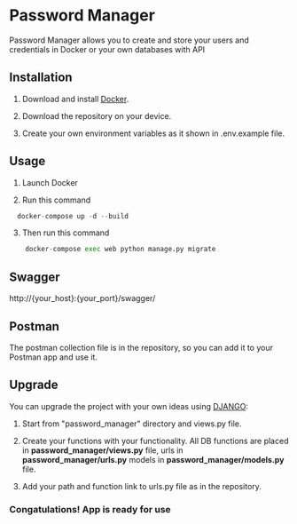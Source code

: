 # Password Manager

Password Manager allows you to create and store your users and credentials in Docker or your own databases with API

## Installation

1. Download and install [Docker](https://www.docker.com/).

2. Download the repository on your device.

3. Create your own environment variables as it shown in .env.example file.

## Usage
1. Launch Docker

2. Run this command
```python
  docker-compose up -d --build
```
3. Then run this command
``` python
    docker-compose exec web python manage.py migrate
```

## Swagger
http://{your_host}:{your_port}/swagger/

## Postman

The postman collection file is in the repository, so you can add it to your Postman app and use it.


## Upgrade
You can upgrade the project with your own ideas using [DJANGO](https://www.djangoproject.com/):
1. Start from "password_manager" directory and views.py file.

2. Create your functions with your functionality.
All DB functions are placed in **password_manager/views.py** file, urls in **password_manager/urls.py** models in **password_manager/models.py** file.

3. Add your path and function link to urls.py file as in the repository.

### Congatulations! App is ready for use
